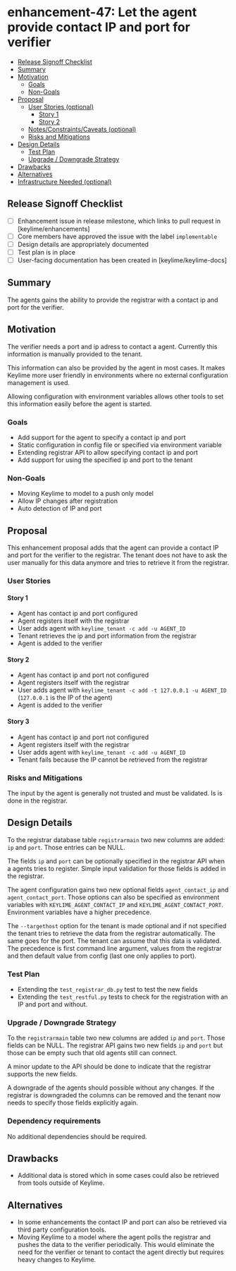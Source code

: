 <!--
**Note:** When your enhancement is complete, all of these comment blocks should be removed.

To get started with this template:

- [ ] **Create an issue in keylime/enhancements**
  When filing an enhancement tracking issue, please ensure to complete all
  fields in that template.  One of the fields asks for a link to the enhancement.  You
  can leave that blank until this enhancement is made a pull request, and then
  go back to the enhancement and add the link.
- [ ] **Make a copy of this template.**
 name it `NNNN-short-descriptive-title`, where `NNNN` is the issue number (with no
  leading-zero padding) assigned to your enhancement above.
- [ ] **Fill out this file as best you can.**
  At minimum, you should fill in the "Summary", and "Motivation" sections.
  These should be easy if you've preflighted the idea of the enhancement with the
  appropriate SIG(s).
- [ ] **Merge early and iterate.**
  Avoid getting hung up on specific details and instead aim to get the goals of
  the enhancement clarified and merged quickly.  The best way to do this is to just
  start with the high-level sections and fill out details incrementally in
  subsequent PRs.
-->
# enhancement-47: Let the agent provide contact IP and port for verifier

<!--
A table of contents is helpful for quickly jumping to sections of a enhancement and for
highlighting any additional information provided beyond the standard enhancement
template.
-->

<!-- toc -->
- [Release Signoff Checklist](#release-signoff-checklist)
- [Summary](#summary)
- [Motivation](#motivation)
  - [Goals](#goals)
  - [Non-Goals](#non-goals)
- [Proposal](#proposal)
  - [User Stories (optional)](#user-stories-optional)
    - [Story 1](#story-1)
    - [Story 2](#story-2)
  - [Notes/Constraints/Caveats (optional)](#notesconstraintscaveats-optional)
  - [Risks and Mitigations](#risks-and-mitigations)
- [Design Details](#design-details)
  - [Test Plan](#test-plan)
  - [Upgrade / Downgrade Strategy](#upgrade--downgrade-strategy)
- [Drawbacks](#drawbacks)
- [Alternatives](#alternatives)
- [Infrastructure Needed (optional)](#infrastructure-needed-optional)
<!-- /toc -->

## Release Signoff Checklist

<!--
**ACTION REQUIRED:** In order to merge code into a release, there must be an
issue in [keylime/enhancements] referencing this enhancement and targeting a release**.

For enhancements that make changes to code or processes/procedures in core
Keylime i.e., [keylime/keylime], we require the following Release
Signoff checklist to be completed.

Check these off as they are completed for the Release Team to track. These
checklist items _must_ be updated for the enhancement to be released.
-->

- [ ] Enhancement issue in release milestone, which links to pull request in [keylime/enhancements]
- [ ] Core members have approved the issue with the label `implementable`
- [ ] Design details are appropriately documented
- [ ] Test plan is in place
- [ ] User-facing documentation has been created in [keylime/keylime-docs]

<!--
**Note:** This checklist is iterative and should be reviewed and updated every time this enhancement is being considered for a milestone.
-->

## Summary
The agents gains the ability to provide the registrar with a contact ip and port
for the verifier.

## Motivation
The verifier needs a port and ip adress to contact a agent. 
Currently this information is manually provided to the tenant.

This information can also be provided by the agent in most cases. It makes
Keylime more user friendly in environments where no external configuration
management is used.

Allowing configuration with environment variables allows other tools to set this
information easily before the agent is started.
### Goals
 * Add support for the agent to specify a contact ip and port
  * Static configuration in config file or specified via environment variable
 * Extending registrar API to allow specifying contact ip and port 
 * Add support for using the specified ip and port to the tenant

### Non-Goals
 * Moving Keylime to model to a push only model
 * Allow IP changes after registration
 * Auto detection of IP and port

## Proposal
This enhancement proposal adds that the agent can provide a contact IP and port
for the verifier to the registrar. The tenant does not have to ask the user
manually for this data anymore and tries to retrieve it from the registrar. 

### User Stories

#### Story 1
 * Agent has contact ip and port configured
 * Agent registers itself with the registrar
 * User adds agent with `keylime_tenant -c add -u AGENT_ID`
 * Tenant retrieves the ip and port information from the registrar
 * Agent is added to the verifier

#### Story 2
 * Agent has contact ip and port not configured
 * Agent registers itself with the registrar
 * User adds agent with `keylime_tenant -c add -t 127.0.0.1 -u AGENT_ID`
   (`127.0.0.1` is the IP of the agent)
 * Agent is added to the verifier

#### Story 3
 * Agent has contact ip and port not configured
 * Agent registers itself with the registrar
 * User adds agent with `keylime_tenant -c add -u AGENT_ID`
 * Tenant fails because the IP cannot be retrieved from the registrar

### Risks and Mitigations
The input by the agent is generally not trusted and must be validated.
Is is done in the registrar. 

## Design Details
To the registrar database table `registrarmain` two new columns are added: `ip`
and `port`. Those entries can be NULL.

The fields `ip` and `port` can be optionally specified in the registrar API when
a agents tries to register. Simple input validation for those fields is added in
the registrar.

The agent configuration gains two new optional fields `agent_contact_ip`
and `agent_contact_port`. Those options can also be specified as
environment variables with `KEYLIME_AGENT_CONTACT_IP` and
`KEYLIME_AGENT_CONTACT_PORT`. Environment variables have a higher precedence.

The `--targethost` option for the tenant is made optional and if not specified
the tenant tries to retrieve the data from the registrar automatically. The same
goes for the port. The tenant can assume that this data is validated. 
The precedence is first command line argument, values from the registrar and
then default value from config (last one only applies to port).


### Test Plan
 * Extending the `test_registrar_db.py` test to test the new fields
 * Extending the `test_restful.py` tests to check for the registration with an
   IP and port and without.

### Upgrade / Downgrade Strategy
To the `registrarmain` table two new columns are added `ip` and `port`. Those
fields can be NULL. The registrar API gains two new fields `ip` and `port` but
those can be empty such that old agents still can connect.

A minor update to the API should be done to indicate that the registrar supports
the new fields.

A downgrade of the agents should possible without any changes. If the registrar
is downgraded the columns can be removed and the tenant now needs to specify
those fields explicitly again.

### Dependency requirements
No additional dependencies should be required.

## Drawbacks
 * Additional data is stored which in some cases could also be retrieved from
   tools outside of Keylime. 

## Alternatives
 * In some enhancements the contact IP and port can also be retrieved via third
   party configuration tools.
 * Moving Keylime to a model where the agent polls the registrar and pushes the
   data to the verifier periodically. This would eliminate the need for the
   verifier or tenant to contact the agent directly but requires heavy changes
   to Keylime.
